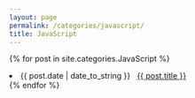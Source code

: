 ```yaml
---
layout: page
permalink: /categories/javascript/
title: JavaScript
---
```



{% for post in site.categories.JavaScript %}
 <li><span>{{ post.date | date_to_string }}</span> &nbsp; <a href="{{ post.url }}">{{ post.title }}</a></li>
{% endfor %}
